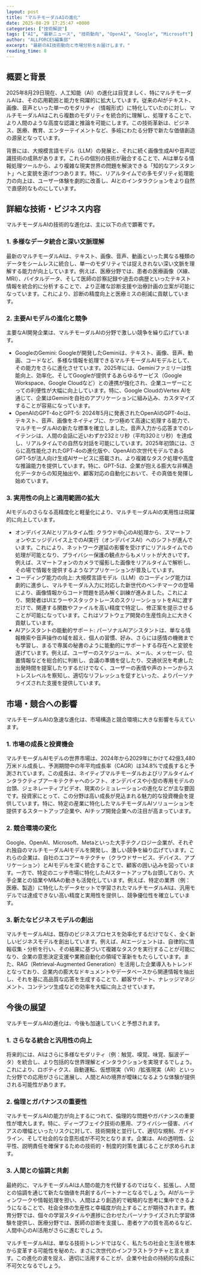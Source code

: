 ```yaml
---
layout: post
title: "マルチモーダルAIの進化"
date: 2025-08-29 17:25:47 +0000
categories: ["技術解説"]
tags: ["AI", "最新ニュース", "技術動向", "OpenAI", "Google", "Microsoft"]
author: "ALLFORCES編集部"
excerpt: "最新のAI技術動向と市場分析をお届けします。"
reading_time: 8
---
```


## 概要と背景

2025年8月29日現在、人工知能（AI）の進化は目覚ましく、特にマルチモーダルAIは、その応用範囲と能力を飛躍的に拡大しています。従来のAIがテキスト、画像、音声といった単一のモダリティ（情報形式）に特化していたのに対し、マルチモーダルAIはこれら複数のモダリティを統合的に理解し、処理することで、より人間のような高度な認識と推論を可能にします。この技術革新は、ビジネス、医療、教育、エンターテイメントなど、多岐にわたる分野で新たな価値創造の源泉となっています。

背景には、大規模言語モデル（LLM）の発展と、それに続く画像生成AIや音声認識技術の成熟があります。これらの個別の技術が融合することで、AIは単なる情報処理ツールから、より複雑な現実世界の問題を解決できる「知的なアシスタント」へと変貌を遂げつつあります。特に、リアルタイムでの多モダリティ処理能力の向上は、ユーザー体験を劇的に改善し、AIとのインタラクションをより自然で直感的なものにしています。

## 詳細な技術・ビジネス内容

マルチモーダルAIの技術的な進化は、主に以下の点で顕著です。

### 1. 多様なデータ統合と深い文脈理解

最新のマルチモーダルAIは、テキスト、画像、音声、動画といった異なる種類のデータをシームレスに統合し、単一のモダリティでは捉えきれない深い文脈を理解する能力が向上しています。例えば、医療分野では、患者の医療画像（X線、MRI）、バイタルデータ、そして医師の診察記録や過去の病歴といったテキスト情報を統合的に分析することで、より正確な診断支援や治療計画の立案が可能になっています。これにより、診断の精度向上と医療ミスの削減に貢献しています。

### 2. 主要AIモデルの進化と競争

主要なAI開発企業は、マルチモーダルAIの分野で激しい競争を繰り広げています。

*   GoogleのGemini: Googleが開発したGeminiは、テキスト、画像、音声、動画、コードなど、多様な情報を処理できるマルチモーダルAIモデルとして、その能力をさらに進化させています。2025年には、Geminiファミリーは性能向上、効率化、そしてGoogleが提供するあらゆるサービス（Google Workspace、Google Cloudなど）との連携が強化され、企業ユーザーにとっての利便性が大幅に向上しています。特に、Google CloudのVertex AIを通じて、企業はGeminiを自社のアプリケーションに組み込み、カスタマイズすることが容易になっています。
*   OpenAIのGPT-4oとGPT-5: 2024年5月に発表されたOpenAIのGPT-4oは、テキスト、音声、画像をネイティブに、かつ極めて高速に処理する能力で、マルチモーダルAIの新たな標準を確立しました。音声入力から応答までのレイテンシは、人間の会話に近いわずか232ミリ秒（平均320ミリ秒）を達成し、リアルタイムでの自然な対話を可能にしています。2025年初頭には、さらに高性能化されたGPT-4oの進化版や、OpenAIの次世代モデルであるGPT-5が法人向け生成AIサービスに搭載され、より複雑なタスク処理や高度な推論能力を提供しています。特に、GPT-5は、企業が抱える膨大な非構造化データからの知見抽出や、顧客対応の自動化において、その真価を発揮し始めています。

### 3. 実用性の向上と適用範囲の拡大

AIモデルのさらなる高精度化と軽量化により、マルチモーダルAIの実用性は飛躍的に向上しています。

*   オンデバイスAIとリアルタイム性: クラウド中心のAI処理から、スマートフォンやエッジデバイス上でのAI実行（オンデバイスAI）へのシフトが進んでいます。これにより、ネットワーク遅延の影響を受けずにリアルタイムでの処理が可能となり、プライバシー保護の観点からもメリットが大きいです。例えば、スマートフォンのカメラで撮影した画像をリアルタイムで解析し、その場で情報を提供するようなアプリケーションが普及しています。
*   コーディング能力の向上: 大規模言語モデル（LLM）のコーディング能力は劇的に進歩し、マルチモーダル入力に対応した新世代のベンチマークの登場により、画像情報からコード問題を読み解く訓練が進みました。これにより、開発者はUIエラーやスタックトレースのスクリーンショットをAIに渡すだけで、関連する関数やファイルを高い精度で特定し、修正案を提示させることが可能になっています。これはソフトウェア開発の生産性向上に大きく貢献しています。
*   AIアシスタントの能動的サポート: パーソナルAIアシスタントは、単なる情報検索や音声操作の域を超え、個人の習慣、好み、さらには感情の機微までも学習し、まるで専属の秘書のように能動的にサポートする存在へと変貌を遂げています。例えば、ユーザーのスケジュール、メール、メッセージ、位置情報などを総合的に判断し、会議の準備を促したり、交通状況を考慮した出発時間を提案したりするだけでなく、ユーザーの表情や声のトーンからストレスレベルを察知し、適切なリフレッシュを促すといった、よりパーソナライズされた支援を提供しています。

## 市場・競合への影響

マルチモーダルAIの急速な進化は、市場構造と競合環境に大きな影響を与えています。

### 1. 市場の成長と投資機会

マルチモーダルAIモデルの世界市場は、2024年から2029年にかけて42億3,480万米ドル成長し、予測期間中の年平均成長率（CAGR）は34.8%で成長すると予測されています。この成長は、ネイティブマルチモーダルおよびリアルタイムインタラクティブアーキテクチャへのシフト、オンデバイスや小型の専用モデルの台頭、ジェネレーティブビデオ、現実のシミュレーションの進化などが主な要因です。投資家にとって、この分野は高い成長が見込まれる魅力的な投資機会を提供しています。特に、特定の産業に特化したマルチモーダルAIソリューションを提供するスタートアップ企業や、AIチップ開発企業への注目が高まっています。

### 2. 競合環境の変化

Google、OpenAI、Microsoft、Metaといった大手テクノロジー企業が、それぞれ独自のマルチモーダルAIモデルを開発し、激しい競争を繰り広げています。これらの企業は、自社のエコアーキテクチャ（クラウドサービス、デバイス、アプリケーション）とAIモデルを深く統合することで、顧客の囲い込みを図っています。一方で、特定のニッチ市場に特化したAIスタートアップも台頭しており、大手企業との協業やM&Aの動きも活発化しています。例えば、特定の業界（例：医療、製造）に特化したデータセットで学習されたマルチモーダルAIは、汎用モデルでは達成できない高い精度と実用性を提供し、競争優位性を確立しています。

### 3. 新たなビジネスモデルの創出

マルチモーダルAIは、既存のビジネスプロセスを効率化するだけでなく、全く新しいビジネスモデルを創出しています。例えば、AIエージェントは、自律的に情報収集・分析を行い、その結果に基づいて複雑なタスクを実行することが可能になり、企業の意思決定支援や業務自動化の領域で革新をもたらしています。また、RAG（Retrieval-Augmented Generation）を活用した企業導入もトレンドとなっており、企業内の膨大なドキュメントやデータベースから関連情報を抽出し、それを基に高品質な応答を生成することで、顧客サポート、ナレッジマネジメント、コンテンツ生成などの効率を大幅に向上させています。

## 今後の展望

マルチモーダルAIの進化は、今後も加速していくと予想されます。

### 1. さらなる統合と汎用性の向上

将来的には、AIはさらに多様なモダリティ（例：触覚、嗅覚、味覚、脳波データ）を統合し、より包括的な世界理解とインタラクションを実現するでしょう。これにより、ロボティクス、自動運転、仮想現実（VR）/拡張現実（AR）といった分野での応用がさらに進展し、人間とAIの境界が曖昧になるような体験が提供される可能性があります。

### 2. 倫理とガバナンスの重要性

マルチモーダルAIの能力が向上するにつれて、倫理的な問題やガバナンスの重要性が増大します。特に、ディープフェイク技術の悪用、プライバシー侵害、バイアスの増幅といったリスクに対して、技術開発と並行して、適切な規制、ガイドライン、そして社会的な合意形成が不可欠となります。企業は、AIの透明性、公平性、説明責任を確保するための技術的・制度的対策を講じることが求められます。

### 3. 人間との協調と共創

最終的に、マルチモーダルAIは人間の能力を代替するのではなく、拡張し、人間との協調を通じて新たな価値を共創するパートナーとなるでしょう。AIがルーティンワークや情報処理を担い、人間はより創造的で戦略的な思考に集中できるようになることで、社会全体の生産性と幸福度が向上することが期待されます。教育分野では、個々の学習スタイルや進捗に合わせたパーソナライズされた学習体験を提供し、医療分野では、医師の診断を支援し、患者ケアの質を高めるなど、人間中心のAI活用がさらに進むでしょう。

マルチモーダルAIは、単なる技術トレンドではなく、私たちの社会と生活を根本から変革する可能性を秘めた、まさに次世代のインフラストラクチャと言えます。この進化の波を捉え、適切に活用することが、企業や社会の持続的な成長に不可欠となるでしょう。

